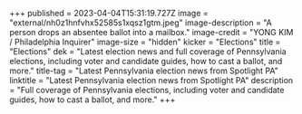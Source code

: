 +++
published = 2023-04-04T15:31:19.727Z
image = "external/nh0z1hnfvhx52585s1xqsz1gtm.jpeg"
image-description = "A person drops an absentee ballot into a mailbox."
image-credit = "YONG KIM / Philadelphia Inquirer"
image-size = "hidden"
kicker = "Elections"
title = "Elections"
dek = "Latest election news and full coverage of Pennsylvania elections, including voter and candidate guides, how to cast a ballot, and more."
title-tag = "Latest Pennsylvania election news from Spotlight PA"
linktitle = "Latest Pennsylvania election news from Spotlight PA"
description = "Full coverage of Pennsylvania elections, including voter and candidate guides, how to cast a ballot, and more."
+++
